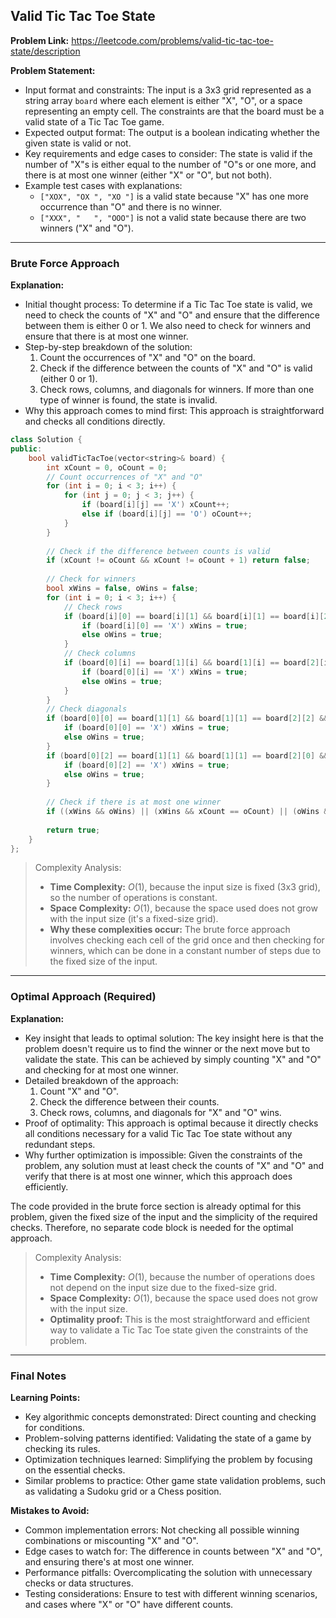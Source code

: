 ## Valid Tic Tac Toe State
**Problem Link:** https://leetcode.com/problems/valid-tic-tac-toe-state/description

**Problem Statement:**
- Input format and constraints: The input is a 3x3 grid represented as a string array `board` where each element is either "X", "O", or a space representing an empty cell. The constraints are that the board must be a valid state of a Tic Tac Toe game.
- Expected output format: The output is a boolean indicating whether the given state is valid or not.
- Key requirements and edge cases to consider: The state is valid if the number of "X"s is either equal to the number of "O"s or one more, and there is at most one winner (either "X" or "O", but not both).
- Example test cases with explanations:
  - `["XOX", "OX ", "XO "]` is a valid state because "X" has one more occurrence than "O" and there is no winner.
  - `["XXX", "   ", "OOO"]` is not a valid state because there are two winners ("X" and "O").

---

### Brute Force Approach
**Explanation:**
- Initial thought process: To determine if a Tic Tac Toe state is valid, we need to check the counts of "X" and "O" and ensure that the difference between them is either 0 or 1. We also need to check for winners and ensure that there is at most one winner.
- Step-by-step breakdown of the solution: 
  1. Count the occurrences of "X" and "O" on the board.
  2. Check if the difference between the counts of "X" and "O" is valid (either 0 or 1).
  3. Check rows, columns, and diagonals for winners. If more than one type of winner is found, the state is invalid.
- Why this approach comes to mind first: This approach is straightforward and checks all conditions directly.

```cpp
class Solution {
public:
    bool validTicTacToe(vector<string>& board) {
        int xCount = 0, oCount = 0;
        // Count occurrences of "X" and "O"
        for (int i = 0; i < 3; i++) {
            for (int j = 0; j < 3; j++) {
                if (board[i][j] == 'X') xCount++;
                else if (board[i][j] == 'O') oCount++;
            }
        }
        
        // Check if the difference between counts is valid
        if (xCount != oCount && xCount != oCount + 1) return false;
        
        // Check for winners
        bool xWins = false, oWins = false;
        for (int i = 0; i < 3; i++) {
            // Check rows
            if (board[i][0] == board[i][1] && board[i][1] == board[i][2] && board[i][0] != ' ') {
                if (board[i][0] == 'X') xWins = true;
                else oWins = true;
            }
            // Check columns
            if (board[0][i] == board[1][i] && board[1][i] == board[2][i] && board[0][i] != ' ') {
                if (board[0][i] == 'X') xWins = true;
                else oWins = true;
            }
        }
        // Check diagonals
        if (board[0][0] == board[1][1] && board[1][1] == board[2][2] && board[0][0] != ' ') {
            if (board[0][0] == 'X') xWins = true;
            else oWins = true;
        }
        if (board[0][2] == board[1][1] && board[1][1] == board[2][0] && board[0][2] != ' ') {
            if (board[0][2] == 'X') xWins = true;
            else oWins = true;
        }
        
        // Check if there is at most one winner
        if ((xWins && oWins) || (xWins && xCount == oCount) || (oWins && xCount != oCount)) return false;
        
        return true;
    }
};
```

> Complexity Analysis:
> - **Time Complexity:** $O(1)$, because the input size is fixed (3x3 grid), so the number of operations is constant.
> - **Space Complexity:** $O(1)$, because the space used does not grow with the input size (it's a fixed-size grid).
> - **Why these complexities occur:** The brute force approach involves checking each cell of the grid once and then checking for winners, which can be done in a constant number of steps due to the fixed size of the input.

---

### Optimal Approach (Required)
**Explanation:**
- Key insight that leads to optimal solution: The key insight here is that the problem doesn't require us to find the winner or the next move but to validate the state. This can be achieved by simply counting "X" and "O" and checking for at most one winner.
- Detailed breakdown of the approach: 
  1. Count "X" and "O".
  2. Check the difference between their counts.
  3. Check rows, columns, and diagonals for "X" and "O" wins.
- Proof of optimality: This approach is optimal because it directly checks all conditions necessary for a valid Tic Tac Toe state without any redundant steps.
- Why further optimization is impossible: Given the constraints of the problem, any solution must at least check the counts of "X" and "O" and verify that there is at most one winner, which this approach does efficiently.

The code provided in the brute force section is already optimal for this problem, given the fixed size of the input and the simplicity of the required checks. Therefore, no separate code block is needed for the optimal approach.

> Complexity Analysis:
> - **Time Complexity:** $O(1)$, because the number of operations does not depend on the input size due to the fixed-size grid.
> - **Space Complexity:** $O(1)$, because the space used does not grow with the input size.
> - **Optimality proof:** This is the most straightforward and efficient way to validate a Tic Tac Toe state given the constraints of the problem.

---

### Final Notes

**Learning Points:**
- Key algorithmic concepts demonstrated: Direct counting and checking for conditions.
- Problem-solving patterns identified: Validating the state of a game by checking its rules.
- Optimization techniques learned: Simplifying the problem by focusing on the essential checks.
- Similar problems to practice: Other game state validation problems, such as validating a Sudoku grid or a Chess position.

**Mistakes to Avoid:**
- Common implementation errors: Not checking all possible winning combinations or miscounting "X" and "O".
- Edge cases to watch for: The difference in counts between "X" and "O", and ensuring there's at most one winner.
- Performance pitfalls: Overcomplicating the solution with unnecessary checks or data structures.
- Testing considerations: Ensure to test with different winning scenarios, and cases where "X" or "O" have different counts.